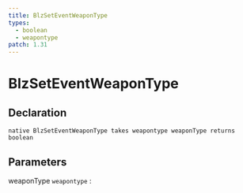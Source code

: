 ```yaml
---
title: BlzSetEventWeaponType
types:
  - boolean
  - weapontype
patch: 1.31
---
```


# BlzSetEventWeaponType

## Declaration

```jass
native BlzSetEventWeaponType takes weapontype weaponType returns boolean
```

## Parameters
weaponType `weapontype`
: 
